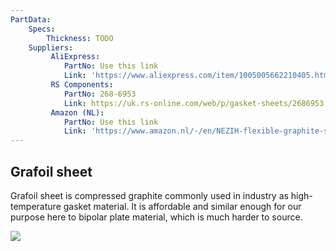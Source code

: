 ```yaml
---
PartData:
    Specs:
        Thickness: TODO
    Suppliers:
         AliExpress:
            PartNo: Use this link
            Link: 'https://www.aliexpress.com/item/1005005662210405.html'
         RS Components:
            PartNo: 268-6953
            Link: https://uk.rs-online.com/web/p/gasket-sheets/2686953
         Amazon (NL):
            PartNo: Use this link
            Link: 'https://www.amazon.nl/-/en/NEZIH-flexible-graphite-sheet-conductive/dp/B0CF88BKNX/ref=sr_1_1?crid=2LE79V7I7OS7J&keywords=Flexible%2BGraphite%2BSheet%2BFoil%2BGraphite%2BFilm%2BConductive%2BGraphite%2BPaper%2BResistant%2BHigh%2BTemperature%2BCorrosion&qid=1706280600&sprefix=flexible%2Bgraphite%2Bsheet%2Bfoil%2Bgraphite%2Bfilm%2Bconductive%2Bgraphite%2Bpaper%2Bresistant%2Bhigh%2Btemperature%2Bcorrosion%2Caps%2C164&sr=8-1&th=1'
---
```


## Grafoil sheet

Grafoil sheet is compressed graphite commonly used in industry as high-temperature gasket material. It is affordable and similar enough for our purpose here to bipolar plate material, which is much harder to source.

![](images/grafoil_aliexpress.png)

